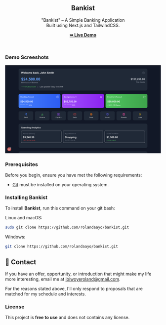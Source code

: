 <div align="center">
  <h2 align="center">Bankist</h2>

  "Bankist" – A Simple Banking Application <br/> Built using Next.js and TailwindCSS.

  <a href="#"><strong>➥ Live Demo</strong></a>

</div>

<br />

### Demo Screeshots

![Micro Desktop Demo](./readme-images/readme-1.png "Desktop Demo")

### Prerequisites

Before you begin, ensure you have met the following requirements:

* [Git](https://git-scm.com/downloads "Download Git") must be installed on your operating system.

### Installing Bankist

To install **Bankist**, run this command on your git bash:

Linux and macOS:

```bash
sudo git clone https://github.com/rolandaayo/bankist.git
```

Windows:

```bash
git clone https://github.com/rolandaayo/bankist.git
```

## 💬 Contact

If you have an offer, opportunity, or introduction that might make my life more interesting, email me at ibiwoyeroland@gmail.com.

For the reasons stated above, I'll only respond to proposals that are matched for my schedule and interests.

### License

This project is **free to use** and does not contains any license.
